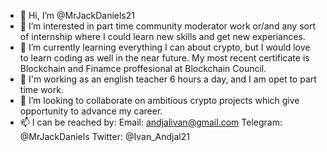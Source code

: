 - 👋 Hi, I’m @MrJackDaniels21
- 👀 I’m interested in part time community moderator work or/and any sort of internship where I could learn new skills and get new experiances.
- 🌱 I’m currently learning everything I can about crypto, but I would love to learn coding as well in the near future. My most recent certificate is Blockchain and Finamce proffesional at Blockchain Council.
- 💼 I'm working as an english teacher 6 hours a day, and I am opet to part time work.
- 💞️ I’m looking to collaborate on ambitious crypto projects which give opportunity to advance my career.
- 📫 I can be reached by:
      Email: andjalivan@gmail.com
      Telegram: @MrJackDaniels
      Twitter: @Ivan_Andjal21

<!---
MrJackDaniels21/MrJackDaniels21 is a ✨ special ✨ repository because its `README.md` (this file) appears on your GitHub profile.
You can click the Preview link to take a look at your changes.
--->
